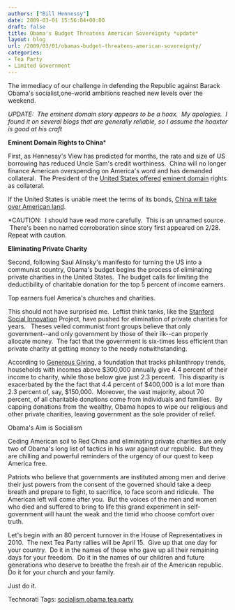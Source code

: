 ```yaml
---
authors: ["Bill Hennessy"]
date: 2009-03-01 15:56:04+00:00
draft: false
title: Obama's Budget Threatens American Sovereignty *update*
layout: blog
url: /2009/03/01/obamas-budget-threatens-american-sovereignty/
categories:
- Tea Party
- Limited Government
---
```


The immediacy of our challenge in defending the Republic against Barack Obama's socialist,one-world ambitions reached new levels over the weekend.

*UPDATE:  The eminent domain story appears to be a hoax.  My apologies.  I found it on several blogs that are generally reliable, so I assume the hoaxter is good at his craft*

**Eminent Domain Rights to China***

First, as Hennessy's View has predicted for months, the rate and size of US borrowing has reduced Uncle Sam's credit worthiness.  China will no longer finance American overspending on America's word and has demanded collateral.  The President of the [United States offered](https://www.blufftontoday.com/node/27498) [eminent domain](https://atlasshrugs2000.typepad.com/atlas_shrugs/2009/02/obama-grants-eminent-domain-rights-to-american-land-to-china.html) rights as collateral.

If the United States is unable meet the terms of its bonds, [China will take over American land](https://www.liveleak.com/view?i=0f8_1235673139). 

*CAUTION:  I should have read more carefully.  This is an unnamed source.  There's been no named corroboration since story first appeared on 2/28. Repeat with caution.

**Eliminating Private Charity**

Second, following Saul Alinsky's manifesto for turning the US into a communist country, Obama's budget begins the process of eliminating private charities in the United States.  The budget calls for limiting the deductibility of charitable donation for the top 5 percent of income earners. 

Top earners fuel America's churches and charities.

This should not have surprised me.  Leftist think tanks, like the [Stanford Social Innovation](https://www.ssireview.org/site/printer/a_failure_of_philanthropy/) Project, have pushed for elimination of private charities for years.   Theses veiled communist front groups believe that only government--and only government by those of their ilk--can properly allocate money.  The fact that the government is six-times less efficient than private charity at getting money to the needy notwithstanding.

According to [Generous Giving](https://www.generousgiving.org/page.asp?sec=4&page=161), a foundation that tracks philanthropy trends, households with incomes above $300,000 annually give 4.4 percent of their income to charity, while those below give just 2.3 percent.  This disparity is exacerbated by the the fact that 4.4 percent of $400,000 is a lot more than 2.3 percent of, say, $150,000.  Moreover, the vast majority, about 70 percent, of all charitable donations come from individuals and families.  By capping donations from the wealthy, Obama hopes to wipe our religious and other private charities, leaving government as the sole provider of relief.

Obama's Aim is Socialism

Ceding American soil to Red China and eliminating private charities are only two of Obama's long list of tactics in his war against our republic.  But they are chilling and powerful reminders of the urgency of our quest to keep America free. 

Patriots who believe that governments are instituted among men and derive their just powers from the consent of the governed should take a deep breath and prepare to fight, to sacrifice, to face scorn and ridicule.  The American left will come after you.  But the voices of the men and women who died and suffered to bring to life this grand experiment in self-government will haunt the weak and the timid who choose comfort over truth.

Let's begin with an 80 percent turnover in the House of Representatives in 2010.  The next Tea Party rallies will be April 15.  Give up that one day for your country.  Do it in the names of those who gave up all their remaining days for your freedom.  Do it in the names of our children and future generations who deserve to breathe the fresh air of the American republic.  Do it for your church and your family. 

Just do it.


Technorati Tags: [socialism](https://technorati.com/tags/socialism),[obama](https://technorati.com/tags/obama),[tea party](https://technorati.com/tags/tea%20party)
